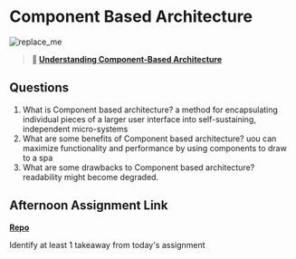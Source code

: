 # Component Based Architecture

![replace_me](https://codeworks.blob.core.windows.net/public/assets/img/illustrations/placeholder.svg)

> **📖 [Understanding Component-Based Architecture](https://codeworksacademy.com/fs-student-guide/resources/wk6/01-Component-Based-Architecture)**

## Questions

1. What is Component based architecture?
a method for encapsulating individual pieces of a larger user interface into self-sustaining, independent micro-systems
2. What are some benefits of Component based architecture?
uou can maximize functionality and performance by using components to draw to a spa
3. What are some drawbacks to Component based architecture?
readability might become degraded. 
## Afternoon Assignment Link

**[Repo](https://github.com/deriklee451/vueplayground)**

Identify at least 1 takeaway from today's assignment
